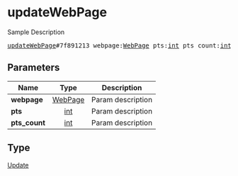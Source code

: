 # updateWebPage

Sample Description

<pre>
<a href="../constructor/updateWebPage.md">updateWebPage</a>#7f891213 webpage:<a href="../type/WebPage.md">WebPage</a> pts:<a href="../type/int.md">int</a> pts_count:<a href="../type/int.md">int</a> = <a href="../type/Update.md">Update</a>;
</pre>

## Parameters

| Name | Type | Description |
|------|:----:|-------------|
| **webpage** | [WebPage](../type/WebPage.md) | Param description |
| **pts** | [int](../type/int.md) | Param description |
| **pts_count** | [int](../type/int.md) | Param description |

## Type

[Update](../type/Update.md)
